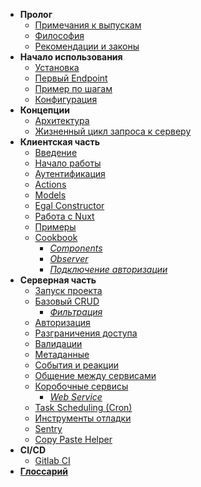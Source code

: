 * **Пролог**
  * [Примечания к выпускам](/prologue/realease_notes.md)
  * [Философия](/prologue/philosophy.md)
  * [Рекомендации и законы](/prologue/recommendations_and_laws.md)
* **Начало использования**
  * [Установка](/getting_started/install.md)
  * [Первый Endpoint](/getting_started/first_endpoint.md)
  * [Пример по шагам](/getting_started/step_by_step.md)
  * [Конфигурация](/getting_started/configuration.md)
* **Концепции**
  * [Архитектура](/concepts/architecture.md)
  * [Жизненный цикл запроса к серверу](/concepts/request_to_server_lifecycle.md)
* **Клиентская часть**
  * [Введение](/client/intro.md)
  * [Начало работы](/client/start.md)
  * [Аутентификация](/client/auth.md)
  * [Actions](/client/actions.md)
  * [Models](/client/model.md)
  * [Egal Constructor](/client/egal_constructor.md)
  * [Работа с Nuxt](/client/nuxt.md)
  * [Примеры](/client/examples.md)
  * [Cookbook]()
    * [*Components*](/client/cookbook/components.md)
    * [*Observer*](/client/cookbook/observer.md)
    * [*Подключение авторизации*](/client/example_auth.md)
* **Серверная часть**
  * [Запуск проекта](/server/ways_to_start_and_stop_service.md)
  * [Базовый CRUD](/server/crud/index.md)
    * [*Фильтрация*](/server/crud/filters.md)
  * [Авторизация](/server/autorization.md)
  * [Разграничения доступа](/server/access_control.md)
  * [Валидации](/server/validation.md)
  * [Метаданные](/server/metadata.md)
  * [События и реакции](/server/events.md)
  * [Общение между сервисами](server/services_communication.md)
  * [Коробочные сервисы]()
    * [*Web Service*](/server/services/web_service.md)
  * [Task Scheduling (Cron)](server/task_schedule.md)
  * [Инструменты отладки](/server/logging/debug.md)
  * [Sentry](/server/logging/sentry.md)
  * [Copy Paste Helper](/server/copy_paste_helper.md)
* **CI/CD**
  * [Gitlab CI](/cicd/gitlab_ci/index.md)
* [**Глоссарий**](/_glossary.md)

